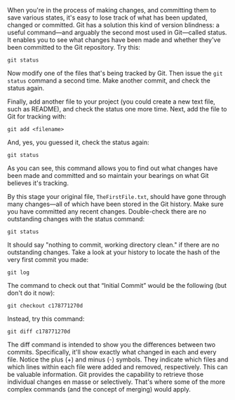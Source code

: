 When you're in the process of making changes, and committing them to save various states, it's easy to lose track of what has been updated, changed or committed. Git has a solution this kind of version blindness: a useful command—and arguably the second most used in Git—called status. It enables you to see what changes have been made and whether they've been committed to the Git repository. Try this:

`git status`

Now modify one of the files that's being tracked by Git. Then issue the `git status` command a second time. Make another commit, and check the status again.

Finally, add another file to your project (you could create a new text file, such as README), and check the status one more time. Next, add the file to Git for tracking with:

`git add <filename>`

And, yes, you guessed it, check the status again:

`git status`

As you can see, this command allows you to find out what changes have been made and committed and so maintain your bearings on what Git believes it's tracking.

By this stage your original file, `TheFirstFile.txt`, should have gone through many changes—all of which have been stored in the Git history. Make sure you have committed any recent changes. Double-check there are no outstanding changes with the status command:

`git status`

It should say "nothing to commit, working directory clean." if there are no outstanding changes. Take a look at your history to locate the hash of the very first commit you made:

`git log`

The command to check out that “Initial Commit” would be the following (but don't do it now):

`git checkout c178771270d`

Instead, try this command:

`git diff c178771270d`

The diff command is intended to show you the differences between two commits. Specifically, it'll show exactly what changed in each and every file. Notice the plus (+) and minus (-) symbols. They indicate which files and which lines within each file were added and removed, respectively. This can be valuable information. Git provides the capability to retrieve those individual changes en masse or selectively. That's where some of the more complex commands (and the concept of merging) would apply.

